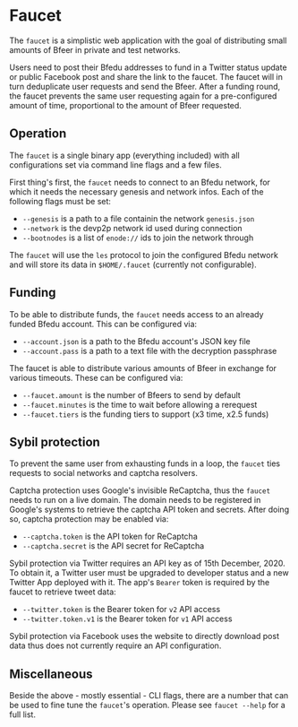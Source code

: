 # Faucet

The `faucet` is a simplistic web application with the goal of distributing small amounts of Bfeer in private and test networks.

Users need to post their Bfedu addresses to fund in a Twitter status update or public Facebook post and share the link to the faucet. The faucet will in turn deduplicate user requests and send the Bfeer. After a funding round, the faucet prevents the same user requesting again for a pre-configured amount of time, proportional to the amount of Bfeer requested.

## Operation

The `faucet` is a single binary app (everything included) with all configurations set via command line flags and a few files.

First thing's first, the `faucet` needs to connect to an Bfedu network, for which it needs the necessary genesis and network infos. Each of the following flags must be set:

- `--genesis` is a path to a file containin the network `genesis.json`
- `--network` is the devp2p network id used during connection
- `--bootnodes` is a list of `enode://` ids to join the network through

The `faucet` will use the `les` protocol to join the configured Bfedu network and will store its data in `$HOME/.faucet` (currently not configurable).

## Funding

To be able to distribute funds, the `faucet` needs access to an already funded Bfedu account. This can be configured via:

- `--account.json` is a path to the Bfedu account's JSON key file
- `--account.pass` is a path to a text file with the decryption passphrase

The faucet is able to distribute various amounts of Bfeer in exchange for various timeouts. These can be configured via:

- `--faucet.amount` is the number of Bfeers to send by default
- `--faucet.minutes` is the time to wait before allowing a rerequest
- `--faucet.tiers` is the funding tiers to support  (x3 time, x2.5 funds)

## Sybil protection

To prevent the same user from exhausting funds in a loop, the `faucet` ties requests to social networks and captcha resolvers.

Captcha protection uses Google's invisible ReCaptcha, thus the `faucet` needs to run on a live domain. The domain needs to be registered in Google's systems to retrieve the captcha API token and secrets. After doing so, captcha protection may be enabled via:

- `--captcha.token` is the API token for ReCaptcha
- `--captcha.secret` is the API secret for ReCaptcha

Sybil protection via Twitter requires an API key as of 15th December, 2020. To obtain it, a Twitter user must be upgraded to developer status and a new Twitter App deployed with it. The app's `Bearer` token is required by the faucet to retrieve tweet data:

- `--twitter.token` is the Bearer token for `v2` API access
- `--twitter.token.v1` is the Bearer token for `v1` API access

Sybil protection via Facebook uses the website to directly download post data thus does not currently require an API configuration. 

## Miscellaneous

Beside the above - mostly essential - CLI flags, there are a number that can be used to fine tune the `faucet`'s operation. Please see `faucet --help` for a full list.